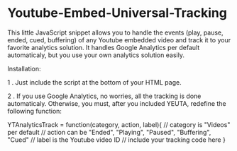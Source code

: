 Youtube-Embed-Universal-Tracking
================================

This little JavaScript snippet allows you to handle the events (play, pause, ended, cued, buffering) of any Youtube 
embedded video and track it to your favorite analytics solution. 
It handles Google Analytics per default automaticaly, but you use your own analytics solution easily.

Installation:

1 . Just include the script at the bottom of your HTML page.
<script type="text/javascript" src="yeuta-1.0.js"></script>	

2 . If you use Google Analytics, no worries, all the tracking is done automaticaly. Otherwise, you must, after you included 
YEUTA, redefine the following function:

YTAnalyticsTrack = function(category, action, label){
    // category is "Videos" per default
    // action can be "Ended", "Playing", "Paused", "Buffering", "Cued"
    // label is the Youtube video ID
    // include your tracking code here
}

